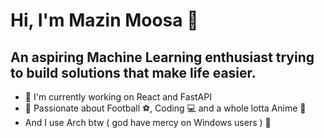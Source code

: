 # Hi, I'm Mazin Moosa 👋
## An aspiring Machine Learning enthusiast trying to build solutions that make life easier. 
* 🌱 I'm currently working on React and FastAPI
* 💯 Passionate about ️Football ⚽️, Coding 💻  and a whole lotta Anime 🐼
* And I use Arch btw ( god have mercy on Windows users ) 🥷



<!--
**mason-san/mason-san** is a ✨ _special_ ✨ repository because its `README.md` (this file) appears on your GitHub profile.

Here are some ideas to get you started:

- 🔭 I’m currently working on ...
- 🌱 I’m currently learning ...
- 👯 I’m looking to collaborate on ...
- 🤔 I’m looking for help with ...
- 💬 Ask me about ...
- 📫 How to reach me: ...
- 😄 Pronouns: ...
- ⚡ Fun fact: ...
-->
